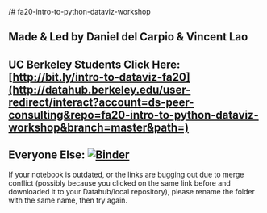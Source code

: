 /# fa20-intro-to-python-dataviz-workshop
## Made & Led by Daniel del Carpio & Vincent Lao 


## **UC Berkeley Students Click Here: [http://bit.ly/intro-to-dataviz-fa20](http://datahub.berkeley.edu/user-redirect/interact?account=ds-peer-consulting&repo=fa20-intro-to-python-dataviz-workshop&branch=master&path=)**


## **Everyone Else: [![Binder](https://mybinder.org/badge_logo.svg)](https://mybinder.org/v2/gh/ds-peer-consulting/fa20-intro-to-python-dataviz-workshop/master)**


If your notebook is outdated, or the links are bugging out due to merge conflict (possibly because you clicked on the same link before and downloaded it to your Datahub/local repository), please rename the folder with the same name, then try again.
